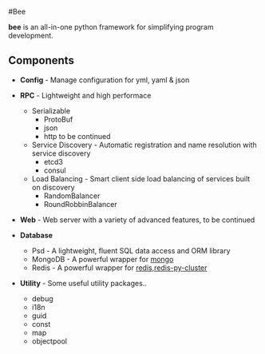 #Bee

**bee** is an all-in-one python framework for simplifying program development.

## Components

* **Config** - Manage configuration for yml, yaml & json
* **RPC** - Lightweight and high performace
    * Serializable
        * ProtoBuf
        * json
        * http to be continued
    * Service Discovery - Automatic registration and name resolution with service discovery
        * etcd3
        * consul
    * Load Balancing - Smart client side load balancing of services built on discovery
        * RandomBalancer
        * RoundRobbinBalancer

* **Web** - Web server with a variety of advanced features, to be continued
* **Database**
    * Psd - A lightweight, fluent SQL data access and ORM library
    * MongoDB - A powerful wrapper for [mongo](https://pypi.org/project/pymongo)
    * Redis - A powerful wrapper for [redis](https://pypi.org/project/redis),[redis-py-cluster](https://pypi.org/project/redis-py-cluster)
* **Utility** - Some useful utility packages..
    * debug
    * i18n
    * guid
    * const
    * map
    * objectpool
    
